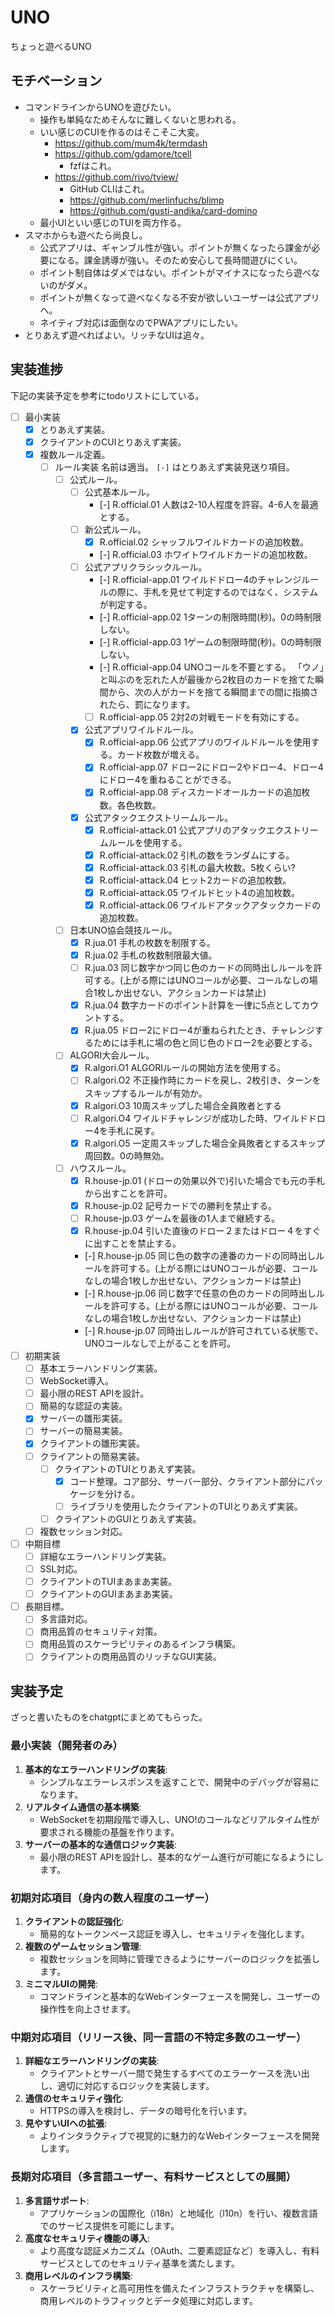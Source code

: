 # UNO

ちょっと遊べるUNO

## モチベーション

- コマンドラインからUNOを遊びたい。
	- 操作も単純なためそんなに難しくないと思われる。
	- いい感じのCUIを作るのはそこそこ大変。
		- https://github.com/mum4k/termdash
		- https://github.com/gdamore/tcell
			- fzfはこれ。
		- https://github.com/rivo/tview/
			- GitHub CLIはこれ。
			- https://github.com/merlinfuchs/blimp
			- https://github.com/gusti-andika/card-domino
	- 最小UIといい感じのTUIを両方作る。
- スマホからも遊べたら尚良し。
	- 公式アプリは、ギャンブル性が強い。ポイントが無くなったら課金が必要になる。課金誘導が強い。そのため安心して長時間遊びにくい。
	- ポイント制自体はダメではない。ポイントがマイナスになったら遊べないのがダメ。
	- ポイントが無くなって遊べなくなる不安が欲しいユーザーは公式アプリへ。
	- ネイティブ対応は面倒なのでPWAアプリにしたい。
- とりあえず遊べればよい。リッチなUIは追々。

## 実装進捗

下記の実装予定を参考にtodoリストにしている。

- [ ] 最小実装
	- [x] とりあえず実装。
	- [x] クライアントのCUIとりあえず実装。
	- [x] 複数ルール定義。
		- [ ] ルール実装 名前は適当。 `[-]` はとりあえず実装見送り項目。
			- [ ] 公式ルール。
				- [ ] 公式基本ルール。
					- [-] R.official.01 人数は2-10人程度を許容。4-6人を最適とする。
				- [ ] 新公式ルール。
					- [x] R.official.02 シャッフルワイルドカードの追加枚数。
					- [-] R.official.03 ホワイトワイルドカードの追加枚数。
				- [ ] 公式アプリクラシックルール。
					- [-] R.official-app.01 ワイルドドロー4のチャレンジルールの際に、手札を見せて判定するのではなく、システムが判定する。
					- [-] R.official-app.02 1ターンの制限時間(秒)。0の時制限しない。
					- [-] R.official-app.03 1ゲームの制限時間(秒)。0の時制限しない。
					- [-] R.official-app.04 UNOコールを不要とする。 「ウノ」と叫ぶのを忘れた人が最後から2枚目のカードを捨てた瞬間から、次の人がカードを捨てる瞬間までの間に指摘されたら、罰になります。
					- [ ] R.official-app.05 2対2の対戦モードを有効にする。
				- [x] 公式アプリワイルドルール。
					- [x] R.official-app.06 公式アプリのワイルドルールを使用する。カード枚数が増える。
					- [x] R.official-app.07 ドロー2にドロー2やドロー4、ドロー4にドロー4を重ねることができる。
					- [x] R.official-app.08 ディスカードオールカードの追加枚数。各色枚数。
				- [x] 公式アタックエクストリームルール。
					- [x] R.official-attack.01 公式アプリのアタックエクストリームルールを使用する。
					- [x] R.official-attack.02 引札の数をランダムにする。
					- [x] R.official-attack.03 引札の最大枚数。5枚くらい?
					- [x] R.official-attack.04 ヒット2カードの追加枚数。
					- [x] R.official-attack.05 ワイルドヒット4の追加枚数。
					- [x] R.official-attack.06 ワイルドアタックアタックカードの追加枚数。
			- [ ] 日本UNO協会競技ルール。
				- [x] R.jua.01 手札の枚数を制限する。
				- [x] R.jua.02 手札の枚数制限最大値。
				- [ ] R.jua.03 同じ数字かつ同じ色のカードの同時出しルールを許可する。(上がる際にはUNOコールが必要、コールなしの場合1枚しか出せない、アクションカードは禁止)
				- [x] R.jua.04 数字カードのポイント計算を一律に5点としてカウントする。
				- [x] R.jua.05 ドロー2にドロー4が重ねられたとき、チャレンジするためには手札に場の色と同じ色のドロー2を必要とする。
			- [ ] ALGORI大会ルール。
				- [x] R.algori.O1 ALGORIルールの開始方法を使用する。
				- [ ] R.algori.O2 不正操作時にカードを戻し、2枚引き、ターンをスキップするルールが有効か。
				- [x] R.algori.O3 10周スキップした場合全員敗者とする
				- [ ] R.algori.O4 ワイルドチャレンジが成功した時、ワイルドドロー4を手札に戻す。
				- [x] R.algori.O5 一定周スキップした場合全員敗者とするスキップ周回数。0の時無効。
			- [ ] ハウスルール。
				- [x] R.house-jp.01 (ドローの効果以外で)引いた場合でも元の手札から出すことを許可。
				- [x] R.house-jp.02 記号カードでの勝利を禁止する。
				- [ ] R.house-jp.03 ゲームを最後の1人まで継続する。
				- [x] R.house-jp.04 引いた直後のドロー２またはドロー４をすぐに出すことを禁止する。
				- [-] R.house-jp.05 同じ色の数字の連番のカードの同時出しルールを許可する。(上がる際にはUNOコールが必要、コールなしの場合1枚しか出せない、アクションカードは禁止)
				- [-] R.house-jp.06 同じ数字で任意の色のカードの同時出しルールを許可する。(上がる際にはUNOコールが必要、コールなしの場合1枚しか出せない、アクションカードは禁止)
				- [-] R.house-jp.07 同時出しルールが許可されている状態で、UNOコールなしで上がることを許可。
- [ ] 初期実装
	- [ ] 基本エラーハンドリング実装。
	- [ ] WebSocket導入。
	- [ ] 最小限のREST APIを設計。
	- [ ] 簡易的な認証の実装。
	- [x] サーバーの雛形実装。
	- [ ] サーバーの簡易実装。
	- [x] クライアントの雛形実装。
	- [ ] クライアントの簡易実装。
		- [ ] クライアントのTUIとりあえず実装。
			- [x] コード整理。コア部分、サーバー部分、クライアント部分にパッケージを分ける。
			- [ ] ライブラリを使用したクライアントのTUIとりあえず実装。
		- [ ] クライアントのGUIとりあえず実装。
	- [ ] 複数セッション対応。
- [ ] 中期目標
	- [ ] 詳細なエラーハンドリング実装。
	- [ ] SSL対応。
	- [ ] クライアントのTUIまあまあ実装。
	- [ ] クライアントのGUIまあまあ実装。
- [ ] 長期目標。
	- [ ] 多言語対応。
	- [ ] 商用品質のセキュリティ対策。
	- [ ] 商用品質のスケーラビリティのあるインフラ構築。
	- [ ] クライアントの商用品質のリッチなGUI実装。

## 実装予定

ざっと書いたものをchatgptにまとめてもらった。

### 最小実装（開発者のみ）
1. **基本的なエラーハンドリングの実装**:
	- シンプルなエラーレスポンスを返すことで、開発中のデバッグが容易になります。
2. **リアルタイム通信の基本構築**:
	- WebSocketを初期段階で導入し、UNO!のコールなどリアルタイム性が要求される機能の基盤を作ります。
3. **サーバーの基本的な通信ロジック実装**:
	- 最小限のREST APIを設計し、基本的なゲーム進行が可能になるようにします。
### 初期対応項目（身内の数人程度のユーザー）
1. **クライアントの認証強化**:
	- 簡易的なトークンベース認証を導入し、セキュリティを強化します。
2. **複数のゲームセッション管理**:
	- 複数セッションを同時に管理できるようにサーバーのロジックを拡張します。
3. **ミニマルUIの開発**:
	- コマンドラインと基本的なWebインターフェースを開発し、ユーザーの操作性を向上させます。
### 中期対応項目（リリース後、同一言語の不特定多数のユーザー）
1. **詳細なエラーハンドリングの実装**:
	- クライアントとサーバー間で発生するすべてのエラーケースを洗い出し、適切に対応するロジックを実装します。
2. **通信のセキュリティ強化**:
	- HTTPSの導入を検討し、データの暗号化を行います。
3. **見やすいUIへの拡張**:
	- よりインタラクティブで視覚的に魅力的なWebインターフェースを開発します。
### 長期対応項目（多言語ユーザー、有料サービスとしての展開）
1. **多言語サポート**:
	- アプリケーションの国際化（i18n）と地域化（l10n）を行い、複数言語でのサービス提供を可能にします。
2. **高度なセキュリティ機能の導入**:
	- より高度な認証メカニズム（OAuth、二要素認証など）を導入し、有料サービスとしてのセキュリティ基準を満たします。
3. **商用レベルのインフラ構築**:
	- スケーラビリティと高可用性を備えたインフラストラクチャを構築し、商用レベルのトラフィックとデータ処理に対応します。

